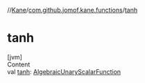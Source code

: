 //[Kane](../index.md)/[com.github.jomof.kane.functions](index.md)/[tanh](tanh.md)



# tanh  
[jvm]  
Content  
val [tanh](tanh.md): [AlgebraicUnaryScalarFunction](../com.github.jomof.kane.impl.functions/-algebraic-unary-scalar-function/index.md)  



